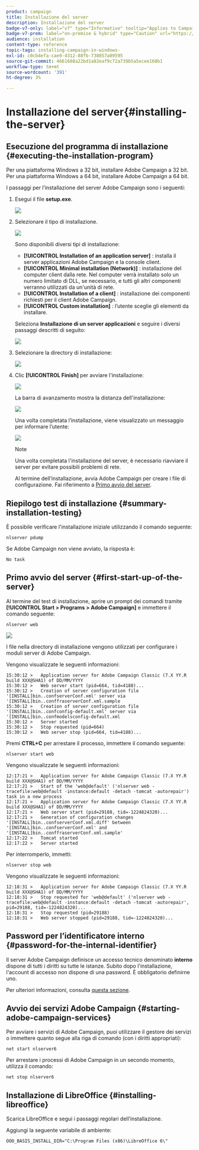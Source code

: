 ```yaml
---
product: campaign
title: Installazione del server
description: Installazione del server
badge-v7-only: label="v7" type="Informative" tooltip="Applies to Campaign Classic v7 only"
badge-v7-prem: label="on-premise & hybrid" type="Caution" url="https://experienceleague.adobe.com/docs/campaign-classic/using/installing-campaign-classic/architecture-and-hosting-models/hosting-models-lp/hosting-models.html" tooltip="Applies to on-premise and hybrid deployments only"
audience: installation
content-type: reference
topic-tags: installing-campaign-in-windows-
exl-id: c0cb4efa-cae9-4312-88fb-738857a89595
source-git-commit: 4661688a22bd1a82eaf9c72a739b5a5ecee168b1
workflow-type: tm+mt
source-wordcount: '391'
ht-degree: 3%

---
```


# Installazione del server{#installing-the-server}



## Esecuzione del programma di installazione {#executing-the-installation-program}

Per una piattaforma Windows a 32 bit, installare Adobe Campaign a 32 bit. Per una piattaforma Windows a 64 bit, installare Adobe Campaign a 64 bit.

I passaggi per l’installazione del server Adobe Campaign sono i seguenti:

1. Esegui il file **setup.exe**.

   ![](assets/s_ncs_install_installer_01.png)

1. Selezionare il tipo di installazione.

   ![](assets/s_ncs_install_installer_01a.png)

   Sono disponibili diversi tipi di installazione:

   * **[!UICONTROL Installation of an application server]** : installa il server applicazioni Adobe Campaign e la console client.
   * **[!UICONTROL Minimal installation (Network)]** : installazione del computer client dalla rete. Nel computer verrà installato solo un numero limitato di DLL, se necessario, e tutti gli altri componenti verranno utilizzati da un&#39;unità di rete.
   * **[!UICONTROL Installation of a client]** : installazione dei componenti richiesti per il client Adobe Campaign.
   * **[!UICONTROL Custom installation]** : l’utente sceglie gli elementi da installare.

   Seleziona **Installazione di un server applicazioni** e seguire i diversi passaggi descritti di seguito:

   ![](assets/s_ncs_install_installer_02.png)

1. Selezionare la directory di installazione:

   ![](assets/s_ncs_install_installer_03.png)

1. Clic **[!UICONTROL Finish]** per avviare l&#39;installazione:

   ![](assets/s_ncs_install_installer_04.png)

   La barra di avanzamento mostra la distanza dell&#39;installazione:

   ![](assets/s_ncs_install_installer_05.png)

   Una volta completata l’installazione, viene visualizzato un messaggio per informare l’utente:

   ![](assets/s_ncs_install_installer_06.png)

   >[!NOTE]
   >
   >Una volta completata l&#39;installazione del server, è necessario riavviare il server per evitare possibili problemi di rete.

   Al termine dell’installazione, avvia Adobe Campaign per creare i file di configurazione. Fai riferimento a [Primo avvio del server](#first-start-up-of-the-server).

## Riepilogo test di installazione {#summary-installation-testing}

È possibile verificare l&#39;installazione iniziale utilizzando il comando seguente:

```
nlserver pdump
```

Se Adobe Campaign non viene avviato, la risposta è:

```
No task
```

## Primo avvio del server {#first-start-up-of-the-server}

Al termine del test di installazione, aprire un prompt dei comandi tramite **[!UICONTROL Start > Programs > Adobe Campaign]** e immettere il comando seguente:

```
nlserver web
```

![](assets/s_ncs_install_cmd_nlserverweb.png)

I file nella directory di installazione vengono utilizzati per configurare i moduli server di Adobe Campaign.

Vengono visualizzate le seguenti informazioni:

```
15:30:12 >   Application server for Adobe Campaign Classic (7.X YY.R build XXX@SHA1) of DD/MM/YYYY
15:30:12 >   Web server start (pid=664, tid=4188)...
15:30:12 >   Creation of server configuration file '[INSTALL]bin..confserverConf.xml' server via '[INSTALL]bin..conffraserverConf.xml.sample
15:30:12 >   Creation of server configuration file '[INSTALL]bin..confconfig-default.xml' server via '[INSTALL]bin..confmodelsconfig-default.xml
15:30:12 >   Server started
15:30:12 >   Stop requested (pid=664)
15:30:12 >   Web server stop (pid=664, tid=4188)...
```

Premi **CTRL+C** per arrestare il processo, immettere il comando seguente:

```
nlserver start web
```

Vengono visualizzate le seguenti informazioni:

```
12:17:21 >   Application server for Adobe Campaign Classic (7.X YY.R build XXX@SHA1) of DD/MM/YYYY
12:17:21 >   Start of the 'web@default' ('nlserver web -tracefile:web@default -instance:default -detach -tomcat -autorepair') task in a new process 
12:17:21 >   Application server for Adobe Campaign Classic (7.X YY.R build XXX@SHA1) of DD/MM/YYYY
12:17:21 >   Web server start (pid=29188, tid=-1224824320)...
12:17:21 >   Generation of configuration changes '[INSTALL]bin..confserverConf.xml.diff' between '[INSTALL]bin..confserverConf.xml' and '[INSTALL]bin..conffraserverConf.xml.sample'
12:17:22 >   Tomcat started
12:17:22 >   Server started
```

Per interromperlo, immetti:

```
nlserver stop web
```

Vengono visualizzate le seguenti informazioni:

```
12:18:31 >   Application server for Adobe Campaign Classic (7.X YY.R build XXX@SHA1) of DD/MM/YYYY
12:18:31 >   Stop requested for 'web@default' ('nlserver web -tracefile:web@default -instance:default -detach -tomcat -autorepair', pid=29188, tid=-1224824320)...
12:18:31 >   Stop requested (pid=29188)
12:18:31 >   Web server stopped (pid=29188, tid=-1224824320)...
```

## Password per l’identificatore interno {#password-for-the-internal-identifier}

Il server Adobe Campaign definisce un accesso tecnico denominato **interno** dispone di tutti i diritti su tutte le istanze. Subito dopo l&#39;installazione, l&#39;account di accesso non dispone di una password. È obbligatorio definirne uno.

Per ulteriori informazioni, consulta [questa sezione](../../installation/using/configuring-campaign-server.md#internal-identifier).

## Avvio dei servizi Adobe Campaign {#starting-adobe-campaign-services}

Per avviare i servizi di Adobe Campaign, puoi utilizzare il gestore dei servizi o immettere quanto segue alla riga di comando (con i diritti appropriati):

```
net start nlserver6
```

Per arrestare i processi di Adobe Campaign in un secondo momento, utilizza il comando:

```
net stop nlserver6
```

## Installazione di LibreOffice {#installing-libreoffice}

Scarica LibreOffice e segui i passaggi regolari dell’installazione.

Aggiungi la seguente variabile di ambiente:

```
OOO_BASIS_INSTALL_DIR="C:\Program Files (x86)\LibreOffice 6\"
```
